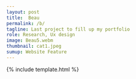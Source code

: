 ```yaml
---
layout: post
title:  Beau
permalink: /b/
tagline: Last project to fill up my portfolio
role: Research, Ux design
image: Beau5.webm
thumbnail: cat1.jpeg
sumup: Website Feature
---
```


{% include template.html %}